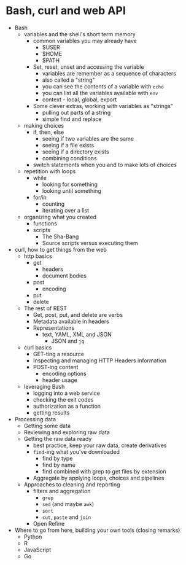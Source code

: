 
# Bash, curl and web API

+ Bash
    + variables and the shell's short term memory
        + common variables you may already have
            + $USER
            + $HOME
            + $PATH
       + Set, reset, unset and accessing the variable
            + variables are remember as a sequence of characters
            + also called a "string"
            + you can see the contents of a variable with `echo`
            + you can list all the variables available with `env`
            + context - local, global, export
       + Some clever extras, working with variables as "strings"
            + pulling out parts of a string
            + simple find and replace
    + making choices
        + if, then, else
            + seeing if two variables are the same
            + seeing if a file exists
            + seeing if a directory exists
            + combining conditions
        + switch statements when you and to make lots of choices
    + repetition with loops
        + while
            + looking for something
            + looking until something
        + for/in
            + counting
            + iterating over a list
    + organizing what you created
        + functions
        + scripts
            + The Sha-Bang
            + Source scripts versus executing them
+ curl, how to get things from the web
    + http basics
        + get
            + headers
            + document bodies
        + post
            + encoding
        + put
        + delete
    + The rest of REST
        + Get, post, put, and delete are verbs
        + Metadata available in headers
        + Representations
            + text, YAML, XML and JSON
                + JSON and `jq`
    + curl basics
        + GET-ting a resource
        + Inspecting and managing HTTP Headers information
        + POST-ing content
            + encoding options
            + header usage
    + leveraging Bash
        + logging into a web service
        + checking the exit codes
        + authorization as a function
        + getting results
+ Processing data
    + Getting some data
    + Reviewing and exploring raw data
    + Getting the raw data ready
        + best practice, keep your raw data, create derivatives
        + `find`-ing what you've downloaded
            + find by type
            + find by name
            + find combined with grep to get files by extension
        + Aggregate by applying loops, choices and pipelines
    + Approaches to cleaning and reporting
        + filters and aggregation
            + `grep`
            + `sed` (and maybe `awk`)
            + `sort`
            + `cut`, `paste` and `join`
        + Open Refine
+ Where to go from here, building your own tools (closing remarks)
    + Python
    + R
    + JavaScript
    + Go
